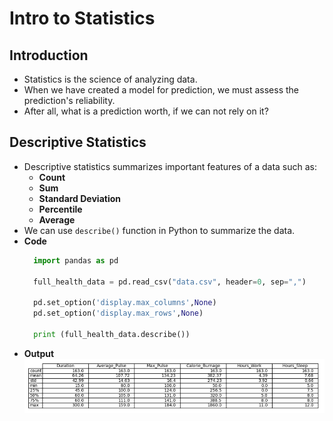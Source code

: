 # Intro to Statistics

## Introduction
- Statistics is the science of analyzing data.
- When we have created a model for prediction, we must assess the prediction's reliability.
- After all, what is a prediction worth, if we can not rely on it?

## Descriptive Statistics
- Descriptive statistics summarizes important features of a data such as:
  - **Count**
  - **Sum**
  - **Standard Deviation**
  - **Percentile**
  - **Average**
- We can use `describe()` function in Python to summarize the data.
- **Code**
  ```python
    import pandas as pd

    full_health_data = pd.read_csv("data.csv", header=0, sep=",")

    pd.set_option('display.max_columns',None)
    pd.set_option('display.max_rows',None)

    print (full_health_data.describe())
  ```
- **Output**
  ![Stat intro output](../images/11-stat-intro-output.png)